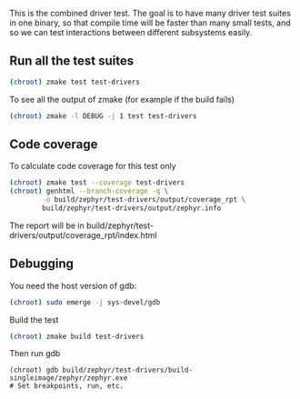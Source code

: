 This is the combined driver test. The goal is to have many driver test suites
in one binary, so that compile time will be faster than many small tests, and
so we can test interactions between different subsystems easily.

## Run all the test suites

```bash
(chroot) zmake test test-drivers
```

To see all the output of zmake (for example if the build fails)

```bash
(chroot) zmake -l DEBUG -j 1 test test-drivers
```

## Code coverage

To calculate code coverage for this test only

```bash
(chroot) zmake test --coverage test-drivers
(chroot) genhtml --branch-coverage -q \
        -o build/zephyr/test-drivers/output/coverage_rpt \
        build/zephyr/test-drivers/output/zephyr.info
```

The report will be in build/zephyr/test-drivers/output/coverage_rpt/index.html

## Debugging

You need the host version of gdb:

```bash
(chroot) sudo emerge -j sys-devel/gdb
```

Build the test
```bash
(chroot) zmake build test-drivers
```

Then run gdb

```
(chroot) gdb build/zephyr/test-drivers/build-singleimage/zephyr/zephyr.exe
# Set breakpoints, run, etc.
```

